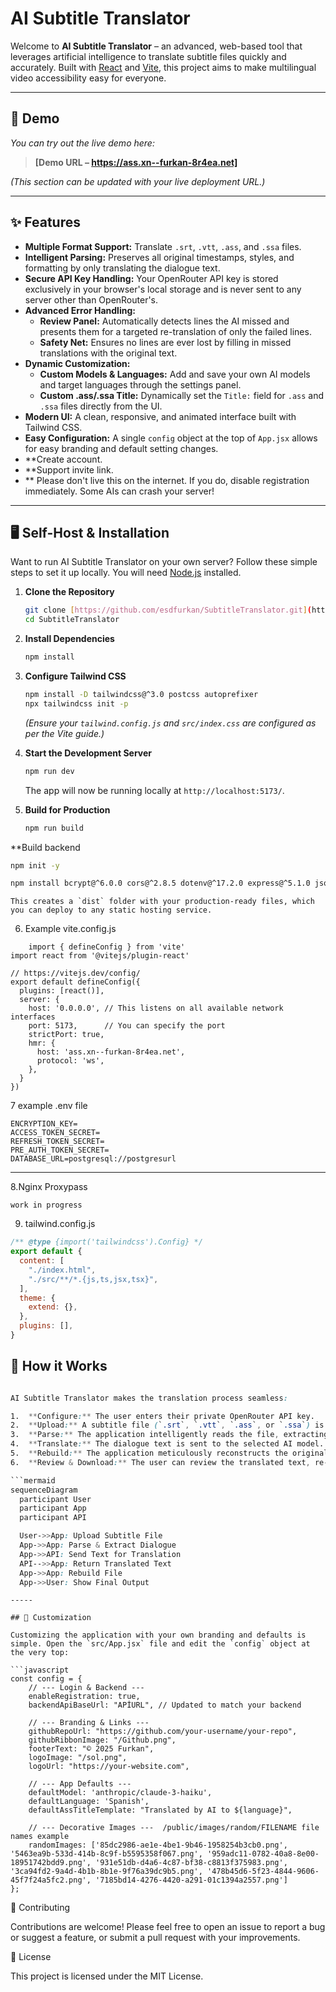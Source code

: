 # AI Subtitle Translator

Welcome to **AI Subtitle Translator** – an advanced, web-based tool that leverages artificial intelligence to translate subtitle files quickly and accurately. Built with [React](https://react.dev/) and [Vite](https://vitejs.dev/), this project aims to make multilingual video accessibility easy for everyone.

-----

## 🚀 Demo

*You can try out the live demo here:*

> **[Demo URL – https://ass.xn--furkan-8r4ea.net]**

*(This section can be updated with your live deployment URL.)*

-----

## ✨ Features

  - **Multiple Format Support:** Translate `.srt`, `.vtt`, `.ass`, and `.ssa` files.
  - **Intelligent Parsing:** Preserves all original timestamps, styles, and formatting by only translating the dialogue text.
  - **Secure API Key Handling:** Your OpenRouter API key is stored exclusively in your browser's local storage and is never sent to any server other than OpenRouter's.
  - **Advanced Error Handling:**
      - **Review Panel:** Automatically detects lines the AI missed and presents them for a targeted re-translation of only the failed lines.
      - **Safety Net:** Ensures no lines are ever lost by filling in missed translations with the original text.
  - **Dynamic Customization:**
      - **Custom Models & Languages:** Add and save your own AI models and target languages through the settings panel.
      - **Custom .ass/.ssa Title:** Dynamically set the `Title:` field for `.ass` and `.ssa` files directly from the UI.
  - **Modern UI:** A clean, responsive, and animated interface built with Tailwind CSS.
  - **Easy Configuration:** A single `config` object at the top of `App.jsx` allows for easy branding and default setting changes.
  - **Create account.
  - **Support invite link.
  - ** Please don't live this on the internet. If you do, disable registration immediately. Some AIs can crash your server!

-----


## 🖥️ Self-Host & Installation

Want to run AI Subtitle Translator on your own server? Follow these simple steps to set it up locally. You will need [Node.js](https://nodejs.org/) installed.

1.  **Clone the Repository**

    ```bash
    git clone [https://github.com/esdfurkan/SubtitleTranslator.git](https://github.com/esdfurkan/SubtitleTranslator.git)
    cd SubtitleTranslator
    ```

2.  **Install Dependencies**

    ```bash
    npm install
    ```

3.  **Configure Tailwind CSS**

    ```bash
    npm install -D tailwindcss@^3.0 postcss autoprefixer
    npx tailwindcss init -p
    ```

    *(Ensure your `tailwind.config.js` and `src/index.css` are configured as per the Vite guide.)*

4.  **Start the Development Server**

    ```bash
    npm run dev
    ```

    The app will now be running locally at `http://localhost:5173/`.

5.  **Build for Production**

    ```bash
    npm run build
    ```
**Build backend
 ```bash
npm init -y
 ```
 ```bash
npm install bcrypt@^6.0.0 cors@^2.8.5 dotenv@^17.2.0 express@^5.1.0 jsonwebtoken@^9.0.2 pg@^8.16.3 qrcode@^1.5.4 speakeasy@^2.0.0
```
    This creates a `dist` folder with your production-ready files, which you can deploy to any static hosting service.
6. Example vite.config.js
```
    import { defineConfig } from 'vite'
import react from '@vitejs/plugin-react'

// https://vitejs.dev/config/
export default defineConfig({
  plugins: [react()],
  server: {
    host: '0.0.0.0', // This listens on all available network interfaces
    port: 5173,      // You can specify the port
    strictPort: true,
    hmr: {
      host: 'ass.xn--furkan-8r4ea.net',
      protocol: 'ws',
    },
  }
})
```
7 example .env file
```env
ENCRYPTION_KEY=
ACCESS_TOKEN_SECRET=
REFRESH_TOKEN_SECRET=
PRE_AUTH_TOKEN_SECRET=
DATABASE_URL=postgresql://postgresurl
```
-----
8.Nginx Proxypass
```nginx
work in progress
```
9. tailwind.config.js
```js
/** @type {import('tailwindcss').Config} */
export default {
  content: [
    "./index.html",
    "./src/**/*.{js,ts,jsx,tsx}",
  ],
  theme: {
    extend: {},
  },
  plugins: [],
}
```
## 📝 How it Works
```css

AI Subtitle Translator makes the translation process seamless:

1.  **Configure:** The user enters their private OpenRouter API key.
2.  **Upload:** A subtitle file (`.srt`, `.vtt`, `.ass`, or `.ssa`) is uploaded.
3.  **Parse:** The application intelligently reads the file, extracting *only* the dialogue that needs translation while safely storing all timestamps and style codes.
4.  **Translate:** The dialogue text is sent to the selected AI model.
5.  **Rebuild:** The application meticulously reconstructs the original file, inserting the translated text back into its correct place, ensuring no formatting is lost.
6.  **Review & Download:** The user can review the translated text, re-translate any lines the AI missed, and download the final, perfectly formatted file.

```mermaid
sequenceDiagram
  participant User
  participant App
  participant API

  User->>App: Upload Subtitle File
  App->>App: Parse & Extract Dialogue
  App->>API: Send Text for Translation
  API-->>App: Return Translated Text
  App->>App: Rebuild File
  App->>User: Show Final Output


```
```
-----

## 🔧 Customization

Customizing the application with your own branding and defaults is simple. Open the `src/App.jsx` file and edit the `config` object at the very top:

```javascript
const config = {
    // --- Login & Backend ---
    enableRegistration: true,
    backendApiBaseUrl: "APİURL", // Updated to match your backend
    
    // --- Branding & Links ---
    githubRepoUrl: "https://github.com/your-username/your-repo",
    githubRibbonImage: "/Github.png",
    footerText: "© 2025 Furkan",
    logoImage: "/sol.png",
    logoUrl: "https://your-website.com",

    // --- App Defaults ---
    defaultModel: 'anthropic/claude-3-haiku',
    defaultLanguage: 'Spanish',
    defaultAssTitleTemplate: "Translated by AI to ${language}",

    // --- Decorative Images ---  /public/images/random/FILENAME file names example
    randomImages: ['85dc2986-ae1e-4be1-9b46-1958254b3cb0.png', '5463ea9b-533d-414b-8c9f-b5595358f067.png', '959adc11-0782-40a8-8e00-18951742bdd9.png', '931e51db-d4a6-4c87-bf38-c8813f375983.png', '3ca94fd2-9a4d-4b1b-8b1e-9f76a39dc9b5.png', '478b45d6-5f23-4844-9606-45f7f24a5fc2.png', '7185bd14-4276-4420-a291-01c1394a2557.png']
};
```
🤝 Contributing

Contributions are welcome! Please feel free to open an issue to report a bug or suggest a feature, or submit a pull request with your improvements.


📄 License

This project is licensed under the MIT License.

